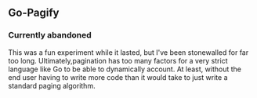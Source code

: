 ## Go-Pagify
### Currently abandoned
This was a fun experiment while it lasted, but I've been stonewalled for far too long. Ultimately,pagination has too many factors for a very strict language like Go to be able to dynamically account. At least, without the end user having to write more code than it would take to just write a standard paging algorithm.

